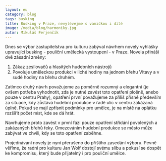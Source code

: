 ```yaml
---
layout: eu
category: blog
tags: busking
title: Busking v Praze, nevylévejme s vaničkou i dítě
image: /media/blog/harmoniky.jpg
autor: Mikuláš Ferjenčík
---
```


Dnes se výbor zastupitelstva pro kulturu zabýval návrhem novely vyhlášky upravující busking - pouliční umělecká vystoupení - v Praze. Novela přináší dvě zásadní změny:

1. Zákaz zesilovačů a hlasitých hudebních nástrojů
2. Povoluje uměleckou produkci v liché hodiny na jednom břehu Vltavy a v sudé hodiny na břehu druhém. 

Zatímco druhý návrh považujeme za poměrně rozumný a elegantní (je ovšem potřeba vyhodnotit, zda je nutné zavést toto opatření plošně, anebo pouze v centru Prahy), opatření první považujeme za příliš přísné především za situace, kdy zůstává hudební produkce v řadě ulic v centru zakázaná úplně. Pokud se mají zpřísnit podmínky pro umělce, je na místě na oplátku rozšířit počet míst, kde se dá hrát. 

Navrhujeme proto zavést v první fázi pouze opatření střídání povolených a zakázaných břehů řeky. Omezováním hudební produkce se město může zabývat ve chvíli, kdy se toto opatření zaběhne. 

Projednávání novely je nyní přerušeno do příštího zasedání výboru. Pevně věříme, že radní pro kulturu Jan Wolf dostojí svému slibu a pokusí se dospět ke kompromisu, který bude přijatelný i pro pouliční umělce. 
